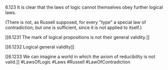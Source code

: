 6.123 It is clear that the laws of logic cannot themselves obey further logical laws.

(There is not, as Russell supposed, for every "type" a special law of contradiction; but one is sufficient, since it is not applied to itself.)

[[6.1231 The mark of logical propositions is not their general validity.]]

[[6.1232 Logical general validity]]

[[6.1233 We can imagine a world in which the axiom of reducibility is not valid.]]
#LawsOfLogic #Laws #Russell #LawOfContradiction
